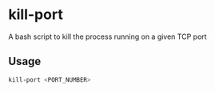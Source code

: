 # kill-port
A bash script to kill the process running on a given TCP port

## Usage 
```zsh
kill-port <PORT_NUMBER>
```